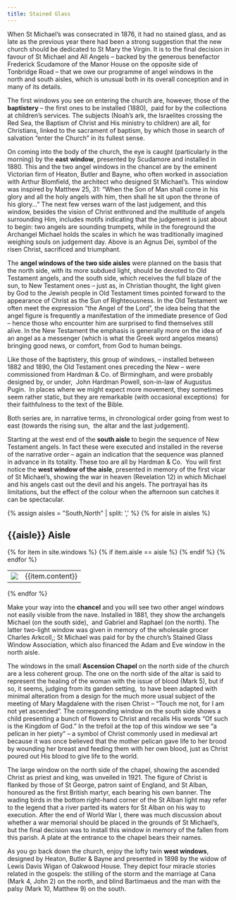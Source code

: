 ```yaml
---
title: Stained Glass
---
```


When St Michael’s was consecrated in 1876, it had no stained glass, and as late as the previous year there had been a strong suggestion that the new church should be dedicated to St Mary the Virgin. It is to the final decision in favour of St Michael and All Angels – backed by the generous benefactor Frederick Scudamore of the Manor House on the opposite side of Tonbridge Road – that we owe our programme of angel windows in the north and south aisles, which is unusual both in its overall conception and in many of its details.

The first windows you see on entering the church are, however, those of the **baptistery** – the first ones to be installed (1880),  paid for by the collections at children’s services. The subjects (Noah’s ark, the Israelites crossing the Red Sea, the Baptism of Christ and His ministry to children) are all, for Christians, linked to the sacrament of baptism, by which those in search of salvation “enter the Church” in its fullest sense.

On coming into the body of the church, the eye is caught (particularly in the morning) by the **east** **window**, presented by Scudamore and installed in 1880. This and the two angel windows in the chancel are by the eminent Victorian firm of Heaton, Butler and Bayne, who often worked in association with Arthur Blomfield, the architect who designed St Michael’s. This window was inspired by Matthew 25, 31: “When the Son of Man shall come in his glory and all the holy angels with him, then shall he sit upon the throne of his glory…” The next few verses warn of the last judgement, and this window, besides the vision of Christ enthroned and the multitude of angels surrounding Him, includes motifs indicating that the judgement is just about to begin: two angels are sounding trumpets, while in the foreground the Archangel Michael holds the scales in which he was traditionally imagined weighing souls on judgement day. Above is an Agnus Dei, symbol of the risen Christ, sacrificed and triumphant.

The **angel windows of the two side aisles** were planned on the basis that the north side, with its more subdued light, should be devoted to Old Testament angels, and the south side, which receives the full blaze of the sun, to New Testament ones – just as, in Christian thought, the light given by God to the Jewish people in Old Testament times pointed forward to the appearance of Christ as the Sun of Righteousness. In the Old Testament we often meet the expression “the Angel of the Lord”, the idea being that the angel figure is frequently a manifestation of the immediate presence of God – hence those who encounter him are surprised to find themselves still alive. In the New Testament the emphasis is generally more on the idea of an angel as a messenger (which is what the Greek word angelos means) bringing good news, or comfort, from God to human beings.

Like those of the baptistery, this group of windows, – installed between 1882 and 1890, the Old Testament ones preceding the New – were commissioned from Hardman & Co. of Birmingham, and were probably designed by, or under,  John Hardman Powell, son-in-law of Augustus Pugin.  In places where we might expect more movement, they sometimes seem rather static, but they are remarkable (with occasional exceptions)  for their faithfulness to the text of the Bible.

Both series are, in narrative terms, in chronological order going from west to east (towards the rising sun,  the altar and the last judgement).

Starting at the west end of the **south aisle** to begin the sequence of New Testament angels. In fact these were executed and installed in the reverse of the narrative order – again an indication that the sequence was planned in advance in its totality. These too are all by Hardman & Co.  You will first notice the **west window of the aisle**, presented in memory of the first vicar of St Michael’s, showing the war in heaven (Revelation 12) in which Michael and his angels cast out the devil and his angels. The portrayal has its limitations, but the effect of the colour when the afternoon sun catches it can be spectacular.

{% assign aisles = "South,North" | split: ',' %}
{% for aisle in aisles %}
<h2>{{aisle}} Aisle</h2>
<table>
{% for item in site.windows %}
{% if item.aisle == aisle %}
<tr>
<td><img src="{{item.image}}"></td>
<td>{{item.content}}</td>
</tr>
{% endif %}
{% endfor %}
</table>
{% endfor %}

Make your way into the **chancel** and you will see two other angel windows not easily visible from the nave. Installed in 1881, they show the archangels Michael (on the south side),  and Gabriel and Raphael (on the north). The latter two-light window was given in memory of the wholesale grocer Charles Arkcoll,; St Michael was paid for by the church’s Stained Glass Window Association, which also financed the Adam and Eve window in the north aisle.

The windows in the small **Ascension Chapel** on the north side of the church are a less coherent group. The one on the north side of the altar is said to represent the healing of the woman with the issue of blood (Mark 5), but if so, it seems, judging from its garden setting,  to have been adapted with minimal alteration from a design for the much more usual subject of the meeting of Mary Magdalene with the risen Christ – “Touch me not, for I am not yet ascended”. The corresponding window on the south side shows a child presenting a bunch of flowers to Christ and recalls His words “Of such is the Kingdom of God.” In the trefoil at the top of this window we see “a pelican in her piety” – a symbol of Christ commonly used in medieval art because it was once believed that the mother pelican gave life to her brood by wounding her breast and feeding them with her own blood, just as Christ poured out His blood to give life to the world.

The large window on the north side of the chapel, showing the ascended Christ as priest and king, was unveiled in 1921. The figure of Christ is flanked by those of St George, patron saint of England, and St Alban, honoured as the first British martyr, each bearing his own banner. The wading birds in the bottom right-hand corner of the St Alban light may refer to the legend that a river parted its waters for St Alban on his way to execution. After the end of World War I, there was much discussion about whether a war memorial should be placed in the grounds of St Michael’s, but the final decision was to install this window in memory of the fallen from this parish. A plate at the entrance to the chapel bears their names.

As you go back down the church, enjoy the lofty twin **west windows**, designed by Heaton, Butler & Bayne and presented in 1898 by the widow of Lewis Davis Wigan of Oakwood House. They depict four miracle stories related in the gospels: the stilling of the storm and the marriage at Cana (Mark 4, John 2) on the north, and blind Bartimaeus and the man with the palsy (Mark 10, Matthew 9) on the south.

